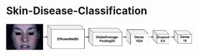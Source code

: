 # Skin-Disease-Classification
![image](https://github.com/AbdulRahmaan03/Skin-Disease-Classification/blob/main/Skin_Disease_Diagnosis.png)
